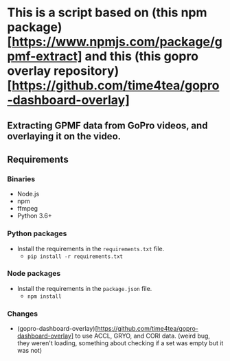 # This is a script based on (this npm package)[https://www.npmjs.com/package/gpmf-extract] and this (this gopro overlay repository)[https://github.com/time4tea/gopro-dashboard-overlay] 

## Extracting GPMF data from GoPro videos, and overlaying it on the video. 

## Requirements 

### Binaries
- Node.js 
- npm 
- ffmpeg 
- Python 3.6+ 

### Python packages 
- Install the requirements in the `requirements.txt` file. 
    - `pip install -r requirements.txt` 

### Node packages 
- Install the requirements in the `package.json` file. 
    - `npm install` 


### Changes
- (gopro-dashboard-overlay)[https://github.com/time4tea/gopro-dashboard-overlay] to use ACCL, GRYO, and CORI data. (weird bug, they weren't loading, something about checking if a set was empty but it was not)
